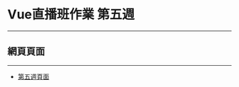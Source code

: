 <h1>Vue直播班作業 第五週</h1>
<hr>
<h2>網頁頁面</h2>
<hr>
<ul>
  <li>
    <a href="https://kirakira32.github.io/Hex2023-vue-homework/week5/index"> 第五週頁面 </a>
  </li>
</ul>
